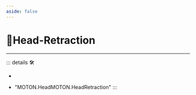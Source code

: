 ```yaml
---
aside: false
---
```

# 🔷<soma>Head</soma>-Retraction

---

<!-- =================================================== -->
<!-- =================================================== -->
<!-- =================================================== -->
<!-- =================================================== -->
<!-- =================================================== -->
::: details 🛠

-

- "MOTON.HeadMOTON.HeadRetraction"
:::
